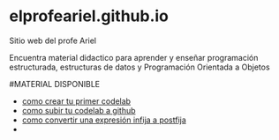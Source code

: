 # elprofeariel.github.io
Sitio web del profe Ariel

Encuentra material didactico para aprender y enseñar programación estructurada, estructuras de datos y Programación Orientada a Objetos

#MATERIAL DISPONIBLE

- [como crear tu primer codelab](https://elprofeariel.github.io/comocrearcodelabs/)
- [como subir tu codelab a github](https://elprofeariel.github.io/subir_codelab_github/)
- [como convertir una expresión infija a postfija](https://elprofeariel.github.io/infija_a_postfija/)
- 

